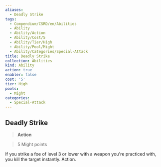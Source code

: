 ```yaml
---
aliases:
  - Deadly Strike
tags:
  - Compendium/CSRD/en/Abilities
  - Ability
  - Ability/Action
  - Ability/Cost/5
  - Ability/Tier/High
  - Ability/Pool/Might
  - Ability/Categories/Special-Attack
title: Deadly Strike
collection: Abilities
kind: Ability
action: true
enabler: false
cost: '5'
tier: High
pools:
  - Might
categories:
  - Special-Attack
---
```

## Deadly Strike    
>**Action**    
>5 Might points  
    
If you strike a foe of level 3 or lower with a weapon you're practiced with, you kill the target instantly. Action.
